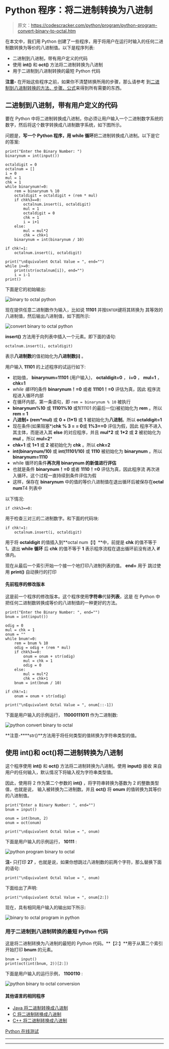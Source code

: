 # Python 程序：将二进制转换为八进制

> 原文：<https://codescracker.com/python/program/python-program-convert-binary-to-octal.htm>

在本文中，我们用 Python 创建了一些程序，用于将用户在运行时输入的任何二进制数转换为等价的八进制值。以下是程序列表:

*   二进制到八进制，带有用户定义的代码
*   使用 **int()** 和 **oct()** 方法将二进制转换为八进制
*   用于二进制到八进制转换的最短 Python 代码

**注意-** 在开始这些程序之前，如果你不清楚转换所用的步骤，那么请参考 到[二进制到八进制转换的方法、步骤、公式](/computer-fundamental/binary-to-octal.htm)来得到所有需要的东西。

## 二进制到八进制，带有用户定义的代码

要在 Python 中将二进制转换成八进制，你必须让用户输入一个二进制数字系统的数字，然后将这个数字转换成八进制数字系统，如下图所示。

问题是，**写一个 Python 程序，用 while 循环**把二进制转换成八进制。以下是它的答案:

```
print("Enter the Binary Number: ")
binarynum = int(input())

octaldigit = 0
octalnum = []
i = 0
mul = 1
chk = 1
while binarynum!=0:
    rem = binarynum % 10
    octaldigit = octaldigit + (rem * mul)
    if chk%3==0:
        octalnum.insert(i, octaldigit)
        mul = 1
        octaldigit = 0
        chk = 1
        i = i+1
    else:
        mul = mul*2
        chk = chk+1
    binarynum = int(binarynum / 10)

if chk!=1:
    octalnum.insert(i, octaldigit)

print("\nEquivalent Octal Value = ", end="")
while i>=0:
    print(str(octalnum[i]), end="")
    i = i-1
print()
```

下面是它的初始输出:

![binary to octal python](img/bfcd73a62d5fe1d3bae9cc6c60d41141.png)

现在提供任意二进制数作为输入，比如说 **11101** 并按`ENTER`键将其转换为 其等效的八进制值，然后输出八进制值，如下图所示:

![convert binary to octal python](img/86dfcf9afb020f87d8c0c30734a158c7.png)

**insert()** 方法用于向列表中插入一个元素。即下面的语句:

```
octalnum.insert(i, octaldigit)
```

表示**八进制数**的值初始化为**八进制数[i]** 。

用户输入 **11101** 的上述程序的试运行如下:

*   初始值， **binarynum=11101** (用户输入)， **octaldigit=0** ， **i=0** ， **mul=1** ， **chk=1**
*   *while 循环*的条件 **binarynum！=0** 或者 **11101！=0** 评估为真，因此 程序流程进入循环内部
*   在循环内部，第一条语句，即
    `rem = binarynum % 10`
    被执行
*   **binarynum%10** 或 **11101%10** 或**1**(11101 的最后一位)被初始化为 **rem** 。所以 **rem = 1**
*   **八进制+ (rem*mul)** 或 **0 + (1*1)** 或 **1** 被初始化为**八进制**。所以 **octaldigit=1**
*   现在条件(如果阻塞*)**chk % 3 = = 0**或 **1%3==0** 评估为假，因此 程序不进入其主体，而是进入其 **else** 的对应程序，并且 **mul*2** 或 **1*2** 或 **2** 被初始化为 **mul** 。所以 **mul=2***
*   **chk+1** 或 **1+1** 或 **2** 被初始化为 **chk** 。所以 **chk=2**
*   **int(binarynum/10)** 或 **int(11101/10)** 或 **1110** 被初始化为 **binarynum** 。所以 **binarynum=1110**
*   while 循环的条件**再次用 **binarynum** 的新值进行评估**
*   也就是条件 **binarynum！=0** 或者 **1110！=0** 评估为真，因此程序流 再次进入循环。这个过程一直持续到条件评估为假
*   这样，保存在 **binarynum** 中的值的等价八进制值在退出循环后被保存在**octal num**T4 列表中

以下情况:

```
if chk%3==0:
```

用于检查三对三的二进制数字。和下面的代码块:

```
if chk!=1:
    octalnum.insert(i, octaldigit)
```

用于将 **octaldigit** 的值插入到**octal num【I】**中，前提是 **chk** 的值不等于 1。退出 **while 循环** 后 **chk** 的值不等于 **1** 表示程序流程在退出循环前没有进入 **if** 体内。

现在从最后一个索引开始一个接一个地打印八进制列表的值。 **end=** 用于 跳过使用 **print()** 自动换行的打印

#### 先前程序的修改版本

这是前一个程序的修改版本。这个程序使用**字符串**代替**列表**，这是 在 Python 中把任何二进制数转换成等价的八进制值的一种更好的方法。

```
print("Enter the Binary Number: ", end="")
bnum = int(input())

odig = 0
mul = chk = 1
onum = ""
while bnum!=0:
    rem = bnum % 10
    odig = odig + (rem * mul)
    if chk%3==0:
        onum = onum + str(odig)
        mul = chk = 1
        odig = 0
    else:
        mul = mul*2
        chk = chk+1
    bnum = int(bnum / 10)

if chk!=1:
    onum = onum + str(odig)

print("\nEquivalent Octal Value = ", onum[::-1])
```

下面是用户输入的示例运行， **11000111011** 作为二进制数:

![python convert binary to octal](img/4e73e743adf81085ff2642944a6b6595.png)

**注意-****str()**方法用于将任何类型的值转换为字符串类型的值。

## 使用 int()和 oct()将二进制转换为八进制

这个程序使用 **int()** 和 **oct()** 方法将二进制转换为八进制。使用 **input()** 接收 来自用户的任何输入，默认情况下将输入视为字符串类型值。

因此，使用将 2 作为第二个参数的 **int()** ，将字符串转换为基数为 2 的整数类型值，也就是说， 输入被转换为二进制数。并且 **oct()** 将 **onum** 的值转换为其等价的八进制值。

```
print("Enter a Binary Number: ", end="")
bnum = input()

onum = int(bnum, 2)
onum = oct(onum)

print("\nEquivalent Octal Value = ", onum)
```

下面是用户输入的示例运行， **10111** :

![python program binary to octal](img/450c7a4cf5715afe53b84bcb9f465074.png)

**注-** 只打印 **27** ，也就是说，如果你想跳过八进制数的前两个字符，那么替换下面的语句:

```
print("\nEquivalent Octal Value = ", onum)
```

下面给出了声明:

```
print("\nEquivalent Octal Value = ", onum[2:])
```

现在，具有相同用户输入的输出如下所示:

![binary to octal program in python](img/f4aa40937bb0b9203a3e9f8047a45760.png)

### 用于二进制到八进制转换的最短 Python 代码

这是将二进制转换为八进制的最短的 Python 代码。**【2:】**用于从第二个索引开始打印 **bnum** 的元素。

```
bnum = input()
print(oct(int(bnum, 2))[2:])
```

下面是用户输入的运行示例， **1100110** :

![python binary to octal conversion](img/d9990473e11aff25e90daf3509f1a4a2.png)

#### 其他语言的相同程序

*   [Java 将二进制转换成八进制](/java/program/java-program-convert-binary-to-octal.htm)
*   [C 将二进制转换成八进制](/c/program/c-program-convert-binary-to-octal.htm)
*   [C++ 将二进制转换成八进制](/cpp/program/cpp-program-convert-binary-to-octal.htm)

[Python 在线测试](/exam/showtest.php?subid=10)

* * *

* * *